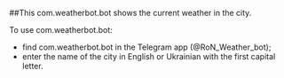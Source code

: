##This com.weatherbot.bot shows the current weather in the city.

To use com.weatherbot.bot:
 - find com.weatherbot.bot in the Telegram app (@RoN_Weather_bot);
 - enter the name of the city in English or Ukrainian with the first capital letter.